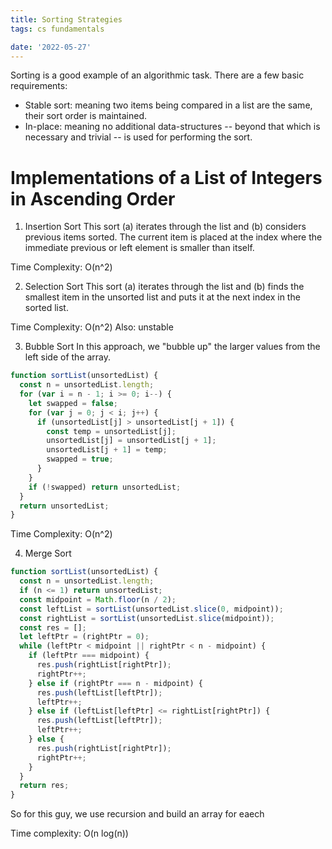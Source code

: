 ```yaml
---
title: Sorting Strategies
tags: cs fundamentals

date: '2022-05-27'
---
```


Sorting is a good example of an algorithmic task. There are a few basic requirements:

- Stable sort: meaning two items being compared in a list are the same, their sort order is
  maintained.
- In-place: meaning no additional data-structures -- beyond that which is necessary and trivial --
  is used for performing the sort.

# Implementations of a List of Integers in Ascending Order

1. Insertion Sort
   This sort (a) iterates through the list and (b) considers previous items sorted. The current item is
   placed at the index where the immediate previous or left element is smaller than itself.

Time Complexity: O(n^2)

2. Selection Sort
   This sort (a) iterates through the list and (b) finds the smallest item in the unsorted list and puts it at the next index in the sorted list.

Time Complexity: O(n^2)
Also: unstable

3. Bubble Sort
   In this approach, we "bubble up" the larger values from the left side of the array.

```javascript
function sortList(unsortedList) {
  const n = unsortedList.length;
  for (var i = n - 1; i >= 0; i--) {
    let swapped = false;
    for (var j = 0; j < i; j++) {
      if (unsortedList[j] > unsortedList[j + 1]) {
        const temp = unsortedList[j];
        unsortedList[j] = unsortedList[j + 1];
        unsortedList[j + 1] = temp;
        swapped = true;
      }
    }
    if (!swapped) return unsortedList;
  }
  return unsortedList;
}
```

Time Complexity: O(n^2)

4. Merge Sort

```javascript
function sortList(unsortedList) {
  const n = unsortedList.length;
  if (n <= 1) return unsortedList;
  const midpoint = Math.floor(n / 2);
  const leftList = sortList(unsortedList.slice(0, midpoint));
  const rightList = sortList(unsortedList.slice(midpoint));
  const res = [];
  let leftPtr = (rightPtr = 0);
  while (leftPtr < midpoint || rightPtr < n - midpoint) {
    if (leftPtr === midpoint) {
      res.push(rightList[rightPtr]);
      rightPtr++;
    } else if (rightPtr === n - midpoint) {
      res.push(leftList[leftPtr]);
      leftPtr++;
    } else if (leftList[leftPtr] <= rightList[rightPtr]) {
      res.push(leftList[leftPtr]);
      leftPtr++;
    } else {
      res.push(rightList[rightPtr]);
      rightPtr++;
    }
  }
  return res;
}
```

So for this guy, we use recursion and build an array for eaech

Time complexity: O(n log(n))
